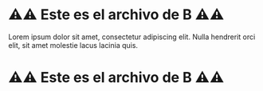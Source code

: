 # ⚠️⚠️ Este es el archivo de **B** ⚠️⚠️

Lorem ipsum dolor sit amet, consectetur adipiscing elit.
Nulla hendrerit orci elit, sit amet molestie lacus lacinia quis.


# ⚠️⚠️ Este es el archivo de **B** ⚠️⚠️
